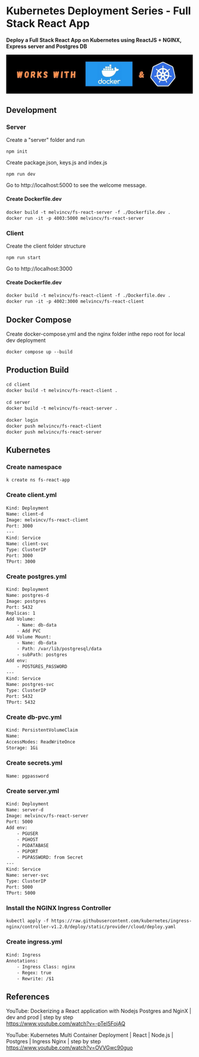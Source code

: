 # Kubernetes Deployment Series - Full Stack React App

**Deploy a Full Stack React App on Kubernetes using ReactJS + NGINX, Express server and Postgres DB**

![works with docker desktop](img/works-with-docker.jpg)

## Development 

### Server

Create a "server" folder and run

    npm init

Create package.json, keys.js and index.js

    npm run dev

Go to http://localhost:5000  to see the welcome message.

#### Create Dockerfile.dev

```
docker build -t melvincv/fs-react-server -f ./Dockerfile.dev .
docker run -it -p 4003:5000 melvincv/fs-react-server
```

### Client

Create the client folder structure

    npm run start

Go to http://localhost:3000 

#### Create Dockerfile.dev

```
docker build -t melvincv/fs-react-client -f ./Dockerfile.dev .
docker run -it -p 4002:3000 melvincv/fs-react-client
```

## Docker Compose

Create docker-compose.yml and the nginx folder inthe repo root for local dev deployment

    docker compose up --build

## Production Build

```
cd client
docker build -t melvincv/fs-react-client .

cd server
docker build -t melvincv/fs-react-server .

docker login
docker push melvincv/fs-react-client
docker push melvincv/fs-react-server
```

## Kubernetes

### Create namespace

    k create ns fs-react-app

### Create client.yml

```
Kind: Deployment
Name: client-d
Image: melvincv/fs-react-client
Port: 3000
---
Kind: Service
Name: client-svc
Type: ClusterIP
Port: 3000
TPort: 3000
```

### Create postgres.yml

```
Kind: Deployment
Name: postgres-d
Image: postgres
Port: 5432
Replicas: 1
Add Volume: 
    - Name: db-data
    - Add PVC
Add Volume Mount:
    - Name: db-data
    - Path: /var/lib/postgresql/data
    - subPath: postgres
Add env:
    - POSTGRES_PASSWORD
---
Kind: Service
Name: postgres-svc
Type: ClusterIP
Port: 5432
TPort: 5432
```

### Create db-pvc.yml

```
Kind: PersistentVolumeClaim
Name: 
AccessModes: ReadWriteOnce
Storage: 1Gi
```

### Create secrets.yml

    Name: pgpassword

### Create server.yml

```
Kind: Deployment
Name: server-d
Image: melvincv/fs-react-server
Port: 5000
Add env:
    - PGUSER
    - PGHOST
    - PGDATABASE
    - PGPORT
    - PGPASSWORD: from Secret
---
Kind: Service
Name: server-svc
Type: ClusterIP
Port: 5000
TPort: 5000
```

### Install the NGINX Ingress Controller

    kubectl apply -f https://raw.githubusercontent.com/kubernetes/ingress-nginx/controller-v1.2.0/deploy/static/provider/cloud/deploy.yaml

### Create ingress.yml

```
Kind: Ingress
Annotations:
    - Ingress Class: nginx
    - Regex: true
    - Rewrite: /$1
```

## References

YouTube: Dockerizing a React application with Nodejs Postgres and NginX | dev and prod | step by step \
https://www.youtube.com/watch?v=-pTel5FojAQ

YouTube: Kubernetes Multi Container Deployment | React | Node.js | Postgres | Ingress Nginx | step by step \
https://www.youtube.com/watch?v=OVVGwc90guo